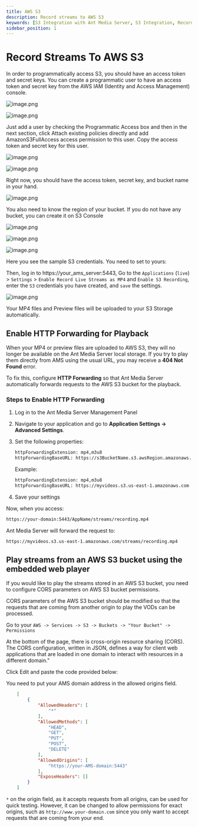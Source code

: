 ```yaml
---
title: AWS S3 
description: Record streams to AWS S3
keywords: [S3 Integration with Ant Media Server, S3 Integration, Record streams to AWS S3, Ant Media Server Documentation, Ant Media Server Tutorials]
sidebar_position: 1
---
```


# Record Streams To AWS S3

In order to programmatically access S3, you should have an access token and secret keys. You can create a programmatic user to have an access token and secret key from the AWS IAM (Identity and Access Management) console.

![image.png](@site/static/img/image-284429.png)

![image.png](@site/static/img/image-284529.png)

Just add a user by checking the Programmatic Access box and then in the next section, click Attach existing policies directly and add AmazonS3FullAccess access permission to this user. Copy the access token and secret key for this user.

![image.png](@site/static/img/image-284629.png)

![image.png](@site/static/img/image-284729.png)

Right now, you should have the access token, secret key, and bucket name in your hand.

![image.png](@site/static/img/image-284829.png)

You also need to know the region of your bucket. If you do not have any bucket, you can create it on S3 Console

![image.png](@site/static/img/image-284929.png)

![image.png](@site/static/img/image-285029.png)

![image.png](@site/static/img/image-285129.png)

Here you see the sample S3 credentials. You need to set to yours:

Then, log in to https://your_ams_server:5443, Go to the `Applications` (`live`) > `Settings` > `Enable Record Live Streams as MP4` and `Enable S3 Recording`, enter the `S3` credentials you have created, and `save` the settings.

![image.png](@site/static/img/image-285229.png)

Your MP4 files and Preview files will be uploaded to your S3 Storage automatically.


## Enable HTTP Forwarding for Playback

When your MP4 or preview files are uploaded to AWS S3, they will no longer be available on the Ant Media Server local storage. If you try to play them directly from AMS using the usual URL, you may receive a **404 Not Found** error.

To fix this, configure **HTTP Forwarding** so that Ant Media Server automatically forwards requests to the AWS S3 bucket for the playback.

### Steps to Enable HTTP Forwarding

1. Log in to the Ant Media Server Management Panel
2. Navigate to your application and go to  **Application Settings → Advanced Settings**.  
3. Set the following properties:

   ```bash
   httpForwardingExtension: mp4,m3u8  
   httpForwardingBaseURL: https://s3BucketName.s3.awsRegion.amazonaws.com  
   ```

   Example:

   ```bash
   httpForwardingExtension: mp4,m3u8  
   httpForwardingBaseURL: https://myvideos.s3.us-east-1.amazonaws.com  
   ```

4. Save your settings

Now, when you access:

```bash
https://your-domain:5443/AppName/streams/recording.mp4  
```

Ant Media Server will forward the request to:

```bash
https://myvideos.s3.us-east-1.amazonaws.com/streams/recording.mp4  
```

## Play streams from an AWS S3 bucket using the embedded web player

If you would like to play the streams stored in an AWS S3 bucket, you need to configure CORS parameters on AWS S3 bucket permissions.

CORS parameters of the AWS S3 bucket should be modified so that the requests that are coming from another origin to play the VODs can be processed.

Go to your  `AWS -> Services -> S3 -> Buckets -> "Your Bucket" -> Permissions`

At the bottom of the page, there is cross-origin resource sharing (CORS). The CORS configuration, written in JSON, defines a way for client web applications that are loaded in one domain to interact with resources in a different domain."

Click Edit and paste the code provided below:

You need to put your AMS domain address in the allowed origins field.

```json
    [
        {
            "AllowedHeaders": [
                "*"
            ],
            "AllowedMethods": [
                "HEAD",
                "GET",
                "PUT",
                "POST",
                "DELETE"
            ],
            "AllowedOrigins": [
                "https://your-AMS-domain:5443"
            ],
            "ExposeHeaders": []
        }
    ]
```

`*` on the origin field, as it accepts requests from all origins, can be used for quick testing. However, it can be changed to allow permissions for exact origins, such as `http://www.your-domain.com` since you only want to accept requests that are coming from your end.
